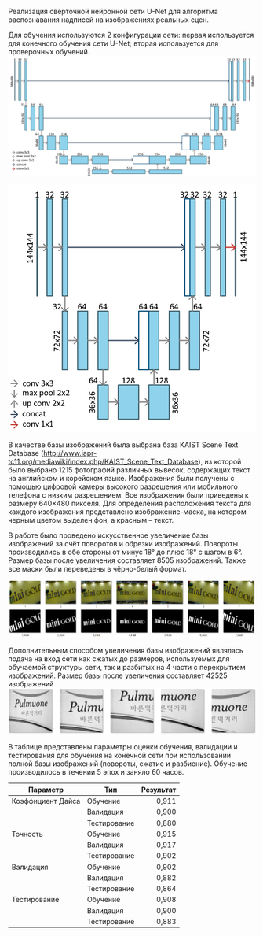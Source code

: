 Реализация свёрточной нейронной сети U-Net для алгоритма распознавания надписей на изображениях реальных сцен.


Для обучения используются 2 конфигурации сети: первая используется для конечного обучения сети U-Net; вторая используется для проверочных обучений.
![img.png](screenshots/U-Net-train.png "Конечная сеть U-Net для обучения")

![img.png](screenshots/U-Net-check.png "Проверочная сеть U-Net")


В качестве базы изображений была выбрана база KAIST Scene Text Database (http://www.iapr-tc11.org/mediawiki/index.php/KAIST_Scene_Text_Database), из которой было выбрано 1215 фотографий различных вывесок, содержащих текст на английском и корейском языке. Изображения были получены с помощью цифровой камеры высокого разрешения или мобильного телефона с низким разрешением. Все изображения были приведены к размеру 640×480 пикселя.
Для определения расположения текста для каждого изображения представлено изображение-маска, на котором черным цветом выделен фон, а красным – текст.

В работе было проведено искусственное увеличение базы изображений за счёт поворотов и обрезки изображений. Повороты производились в обе стороны от минус 18° до плюс 18° с шагом в 6°. Размер базы после увеличения составляет 8505 изображений. Также все маски были переведены в чёрно-белый формат.

![img.png](screenshots/DB-rotation.png "Увеличение базы изображений за счёт поворотов")

Дополнительным способом увеличения базы изображений являлась подача на вход сети как сжатых до размеров, используемых для обучаемой структуры сети, так и разбитых на 4 части с перекрытием изображений. Размер базы после увеличения составляет 42525 изображений 
![img.png](screenshots/DB-crop.png "Увеличение базы изображений за счёт разбиения")


В таблице представлены параметры оценки обучения, валидации и тестирования для обучения на конечной сети при использовании полной базы изображений (повороты, сжатие и разбиение). Обучение производилось в течении 5 эпох и заняло 60 часов.

| Параметр | Тип  | Результат  |
| ------ | --- | ---: |
| Коэффициент Дайса | Обучение | 0,911 |
|  | Валидация | 0,900 |
|  | Тестирование | 0,880 |
| Точность | Обучение | 0,915 |
|  | Валидация | 0,917 |
|  | Тестирование | 0,902 |
| Валидация | Обучение | 0,902 |
|  | Валидация | 0,882 |
|  | Тестирование | 0,864 |
| Тестирование | Обучение | 0,908 |
|  | Валидация | 0,900 |
|  | Тестирование | 0,883  |
